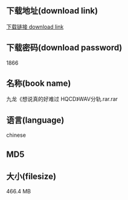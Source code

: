 ## 下载地址(download link)
[下载链接 download link](https://voluble-croquembouche-d321dc.netlify.app/?s=%E4%B9%9D%E9%BE%99%E3%80%8A%E6%83%B3%E8%AF%B4%E7%9C%9F%E7%9A%84%E5%A5%BD%E9%9A%BE%E8%BF%87+HQCD%E3%80%8BWAV%E5%88%86%E8%BD%A8.rar)

## 下载密码(download password)
1866

## 名称(book name)
九龙《想说真的好难过 HQCD》WAV分轨.rar.rar

## 语言(language)
chinese

## MD5


## 大小(filesize)
466.4 MB
